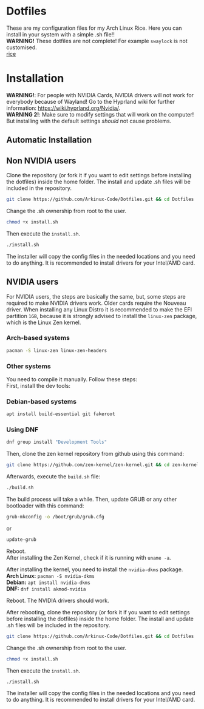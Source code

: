 # Dotfiles
These are my configuration files for my Arch Linux Rice. Here you can install in your system with a simple .sh file!! <br>**WARNING!** These dotfiles are not complete! For example ``swaylock`` is not customised.<br>[rice](https://github.com/Arkinux-Code/Dotfiles/assets/72414293/4e6990cd-4560-4236-b705-be6f1f15db52)

# Installation

**WARNING!**: For people with NVIDIA Cards, NVIDIA drivers will not work for everybody because of Wayland! Go to the Hyprland wiki for further information: https://wiki.hyprland.org/Nvidia/. <br>
**WARNING 2!**: Make sure to modify settings that will work on the computer! But installing with the default settings *should* not cause problems.

## Automatic Installation

## Non NVIDIA users
Clone the repository (or fork it if you want to edit settings before installing the dotfiles) inside the home folder. The install and update .sh files will be included in the repository.
```bash
git clone https://github.com/Arkinux-Code/Dotfiles.git && cd Dotfiles
```
Change the .sh ownership from root to the user.
```bash
chmod +x install.sh
```
Then execute the ``install.sh``.
```bash
./install.sh
```
The installer will copy the config files in the needed locations and you need to do anything. It is recommended to install drivers for your Intel/AMD card.

## NVIDIA users
For NVIDIA users, the steps are basically the same, but, some steps are required to make NVIDIA drivers work. Older cards require the Nouveau driver.
When installing any Linux Distro it is recommended to make the EFI partition ``1GB``, because it is strongly advised to install the ``linux-zen`` package, which is the Linux Zen kernel.
### Arch-based systems
```bash
pacman -S linux-zen linux-zen-headers
```
### Other systems
You need to compile it manually. Follow these steps: <br>
First, install the dev tools:
### Debian-based systems
```bash
apt install build-essential git fakeroot
```
### Using DNF
```bash
dnf group install "Development Tools"
```
Then, clone the zen kernel repository from github using this command:
```bash
git clone https://github.com/zen-kernel/zen-kernel.git && cd zen-kernel
```
Afterwards, execute the ``build.sh`` file:
```bash
./build.sh
```
The build process will take a while. Then, update GRUB or any other bootloader with this command:
```bash
grub-mkconfig -o /boot/grub/grub.cfg
```
or
```bash
update-grub
```
Reboot. <br>
After installing the Zen Kernel, check if it is running with ``uname -a``.

After installing the kernel, you need to install the ``nvidia-dkms`` package. <br>
**Arch Linux:** ``pacman -S nvidia-dkms`` <br>
**Debian:** ``apt install nvidia-dkms`` <br>
**DNF:** `dnf install akmod-nvidia` <br>

Reboot. The NVIDIA drivers should work. <br>

After rebooting, clone the repository (or fork it if you want to edit settings before installing the dotfiles) inside the home folder. The install and update .sh files will be included in the repository.
```bash
git clone https://github.com/Arkinux-Code/Dotfiles.git && cd Dotfiles
```
Change the .sh ownership from root to the user.
```bash
chmod +x install.sh
```
Then execute the ``install.sh``.
```bash
./install.sh
```
The installer will copy the config files in the needed locations and you need to do anything. It is recommended to install drivers for your Intel/AMD card.
